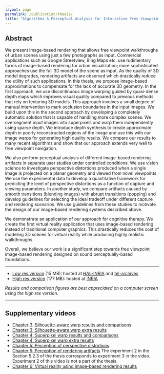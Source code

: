 ```yaml
---
layout: page
permalink: /publication/thesis/
title: "Algorithms & Perceptual Analysis for Interactive Free Viewpoint Image-Based Navigation"
---
```


## Abstract

We present image-based rendering that allows free viewpoint walkthroughs of urban scenes
using just a few photographs as input. Commercial applications such as Google Streetview,
Bing Maps etc. use rudimentary forms of image-based rendering for urban visualization;
more sophisticated approaches use the full 3D model of the scene as input.
As the quality of 3D model degrades, rendering artifacts are observed which drastically reduce the
utility of such applications. In this thesis, we propose image-based approximations to compensate
for the lack of accurate 3D geometry. In the first approach, we use discontinuous
image warping guided by quasi-dense depth maps which improves visual quality compared to
previous methods that rely on texturing 3D models. This approach involves a small degree
of manual intervention to mark occlusion boundaries in the input
images. We build upon this in the second approach by developing a completely automatic solution
that is capable of handling more complex scenes. We oversegment input images into superpixels
and warp them independently using sparse depth. We introduce depth synthesis to create approximate
depth in poorly reconstructed regions of the image and use this with our
image warps for generating high quality results. We compare our results to many
recent algorithms and show that our approach extends very well to free viewpoint navigation.

We also perform perceptual analysis of different image-based rendering
artifacts in separate user studies under controlled conditions. We use
vision science to investigate perspective distortions produced when a single image is projected
on a planar geometry and viewed from novel viewpoints. We use the experimental data to
develop a quantitative framework for predicting the level of perspective distortions as a
function of capture and viewing parameters. In another study, we compare artifacts caused by
smooth transitions (blending images) with abrupt transitions (popping) and
develop guidelines for selecting the ideal tradeoff under different capture and
rendering scenarios. We use guidelines from these studies to motivate the design
of our image-based rendering systems described above.

We demonstrate an application of our approach for cognitive therapy. We create the first
virtual reality application that uses image-based rendering instead of traditional
computer graphics. This drastically reduces the cost of modeling 3D scenes for
virtual reality while producing highly realistic walkthroughs.

Overall, we believe our work is a significant step towards free viewpoint image-based rendering
designed on sound perceptually-based foundations.


----

  * [Low res version](http://tel.archives-ouvertes.fr/docs/00/97/99/13/PDF/thesis.pdf) (15 MB): hosted at [HAL-INRIA](https://hal.inria.fr/tel-00979913) and [tel-archives](http://tel.archives-ouvertes.fr/tel-00979913)
  * [High res version](http://www-sop.inria.fr/reves/Basilic/2014/Cha14/thesis.pdf) (177 MB): hosted at [INRIA](http://www-sop.inria.fr/reves/Basilic/2014/Cha14/)

_Results and comparison figures are best appreciated on a computer screen using the high res version._

----

## Supplementary videos
  * [Chapter 3: Silhouette-aware warp results and comparisons](http://vimeo.com/62038846)
  * [Chapter 3: Silhouette-aware warp extra results](http://www-sop.inria.fr/reves/Basilic/2011/CSD11/#warpibr_results)
  * [Chapter 4: Superpixel warp results and comparisons](http://vimeo.com/62038844)
  * [Chapter 4: Superpixel warp extra results](http://vimeo.com/62038845)
  * [Chapter 5: Perception of perspective distortions](http://vimeo.com/64144141)
  * [Chapter 5: Perception of rendering artifacts](http://www.youtube.com/watch?v=akaWUe0mum8) The experiment 2 in the Section 5.2.3 of the thesis corresponds to experiment 3 in the video. Experiment 2 of this video is not a part of the thesis.
  * [Chapter 6: Virtual reality using image-based rendering results](http://vimeo.com/86704077)
